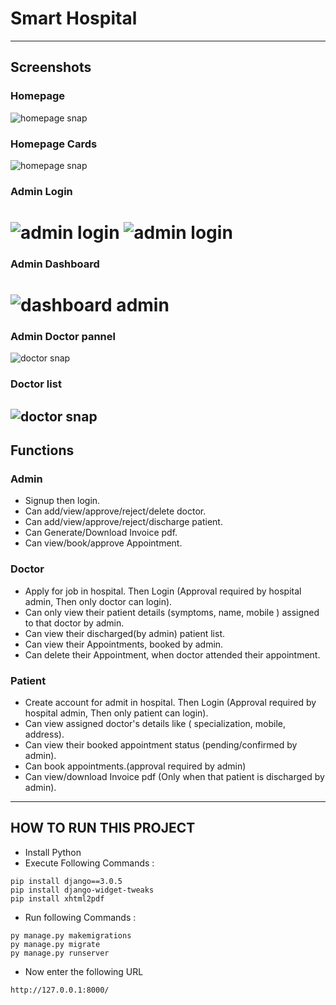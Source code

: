 
# Smart Hospital
---
## Screenshots 
### Homepage
![homepage snap](https://github.com/Rafik37/hospitalmanagement/blob/master/static/screenshots/homepage.png?raw=true)
### Homepage Cards
![homepage snap](https://github.com/Rafik37/hospitalmanagement/blob/master/static/screenshots/homepage1.PNG?raw=true)
### Admin Login
![admin login](https://github.com/Rafik37/hospitalmanagement/blob/master/static/screenshots/admin.PNG?raw=true)
![admin login](https://github.com/Rafik37/hospitalmanagement/blob/master/static/screenshots/adminlogin.PNG?raw=true)
====================================================================================================================
### Admin Dashboard
![dashboard admin](https://github.com/Rafik37/hospitalmanagement/blob/master/static/screenshots/admin_dashboard.png?raw=true)
=======
### Admin Doctor pannel
![doctor snap](https://github.com/Rafik37/hospitalmanagement/blob/master/static/screenshots/admin_doctor.png?raw=true)
### Doctor list
![doctor snap](https://github.com/Rafik37/hospitalmanagement/blob/master/static/screenshots/admin_doctor1.png?raw=true)
---
## Functions
### Admin
- Signup then login.
- Can add/view/approve/reject/delete doctor.
- Can add/view/approve/reject/discharge patient.
- Can Generate/Download Invoice pdf.
- Can view/book/approve Appointment.

### Doctor
- Apply for job in hospital. Then Login (Approval required by hospital admin, Then only doctor can login).
- Can only view their patient details (symptoms, name, mobile ) assigned to that doctor by admin.
- Can view their discharged(by admin) patient list.
- Can view their Appointments, booked by admin.
- Can delete their Appointment, when doctor attended their appointment.

### Patient
- Create account for admit in hospital. Then Login (Approval required by hospital admin, Then only patient can login).
- Can view assigned doctor's details like ( specialization, mobile, address).
- Can view their booked appointment status (pending/confirmed by admin).
- Can book appointments.(approval required by admin)
- Can view/download Invoice pdf (Only when that patient is discharged by admin).

---

## HOW TO RUN THIS PROJECT
- Install Python
- Execute Following Commands :
```
pip install django==3.0.5
pip install django-widget-tweaks
pip install xhtml2pdf
```
- Run following Commands :
```
py manage.py makemigrations
py manage.py migrate
py manage.py runserver
```
- Now enter the following URL
```
http://127.0.0.1:8000/
```
